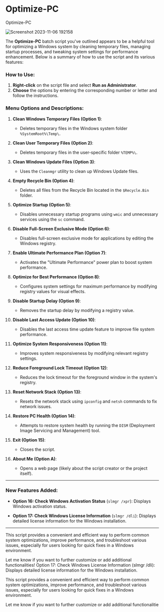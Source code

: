 # Optimize-PC
Optimize-PC   

![Screenshot 2023-11-06 192158](https://github.com/max652535/Optimize-PC/assets/98867962/5d97cfa7-6bc1-47ce-a221-b4a6e6b324e6)

The **Optimize-PC** batch script you've outlined appears to be a helpful tool for optimizing a Windows system by cleaning temporary files, managing startup processes, and tweaking system settings for performance enhancement. Below is a summary of how to use the script and its various features:

### **How to Use:**
1. **Right-click** on the script file and select **Run as Administrator**.
2. **Choose** the options by entering the corresponding number or letter and follow the instructions.

### **Menu Options and Descriptions:**

1. **Clean Windows Temporary Files (Option 1)**:
   - Deletes temporary files in the Windows system folder `%SystemRoot%\Temp\`.

2. **Clean User Temporary Files (Option 2)**:
   - Deletes temporary files in the user-specific folder `%TEMP%\`.

3. **Clean Windows Update Files (Option 3)**:
   - Uses the `Cleanmgr` utility to clean up Windows Update files.

4. **Empty Recycle Bin (Option 4)**:
   - Deletes all files from the Recycle Bin located in the `$Recycle.Bin` folder.

5. **Optimize Startup (Option 5)**:
   - Disables unnecessary startup programs using `wmic` and unnecessary services using the `sc` command.

6. **Disable Full-Screen Exclusive Mode (Option 6)**:
   - Disables full-screen exclusive mode for applications by editing the Windows registry.

7. **Enable Ultimate Performance Plan (Option 7)**:
   - Activates the "Ultimate Performance" power plan to boost system performance.

8. **Optimize for Best Performance (Option 8)**:
   - Configures system settings for maximum performance by modifying registry values for visual effects.

9. **Disable Startup Delay (Option 9)**:
   - Removes the startup delay by modifying a registry value.

10. **Disable Last Access Update (Option 10)**:
    - Disables the last access time update feature to improve file system performance.

11. **Optimize System Responsiveness (Option 11)**:
    - Improves system responsiveness by modifying relevant registry settings.

12. **Reduce Foreground Lock Timeout (Option 12)**:
    - Reduces the lock timeout for the foreground window in the system's registry.

13. **Reset Network Stack (Option 13)**:
    - Resets the network stack using `ipconfig` and `netsh` commands to fix network issues.

14. **Restore PC Health (Option 14)**:
    - Attempts to restore system health by running the `DISM` (Deployment Image Servicing and Management) tool.

15. **Exit (Option 15)**:
    - Closes the script.

16. **About Me (Option A)**:
    - Opens a web page (likely about the script creator or the project itself).

---

### **New Features Added:**

- **Option 16: Check Windows Activation Status** (`slmgr /xpr`): Displays Windows activation status.
  
- **Option 17: Check Windows License Information** (`slmgr /dli`): Displays detailed license information for the Windows installation.

---

This script provides a convenient and efficient way to perform common system optimizations, improve performance, and troubleshoot various issues, especially for users looking for quick fixes in a Windows environment. 

Let me know if you want to further customize or add additional functionalities!
Option 17: Check Windows License Information (slmgr /dli): Displays detailed license information for the Windows installation.

This script provides a convenient and efficient way to perform common system optimizations, improve performance, and troubleshoot various issues, especially for users looking for quick fixes in a Windows environment.

Let me know if you want to further customize or add additional functionalitie
